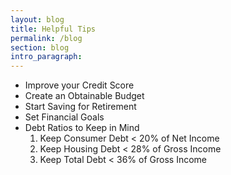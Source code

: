 ```yaml
---
layout: blog
title: Helpful Tips
permalink: /blog
section: blog
intro_paragraph:
---
```


  * Improve your Credit Score
  * Create an Obtainable Budget
  * Start Saving for Retirement
  * Set Financial Goals
  * Debt Ratios to Keep in Mind
      1. Keep Consumer Debt < 20% of Net Income
      2. Keep Housing Debt < 28% of Gross Income
      3. Keep Total Debt < 36% of Gross Income
